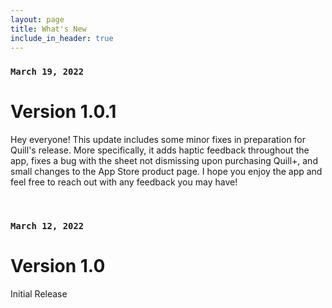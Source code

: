 ```yaml
---
layout: page
title: What's New
include_in_header: true
---
```

### `March 19, 2022`
# **Version 1.0.1**

Hey everyone! This update includes some minor fixes in preparation for Quill's release. More specifically, it adds haptic feedback throughout the app, fixes a bug with the sheet not dismissing upon purchasing Quill+, and small changes to the App Store product page. I hope you enjoy the app and feel free to reach out with any feedback you may have!

<br>

### `March 12, 2022`
# **Version 1.0**

Initial Release

<br>

